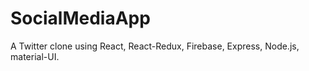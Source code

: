 # SocialMediaApp
A Twitter clone using React, React-Redux, Firebase, Express, Node.js, material-UI. 
